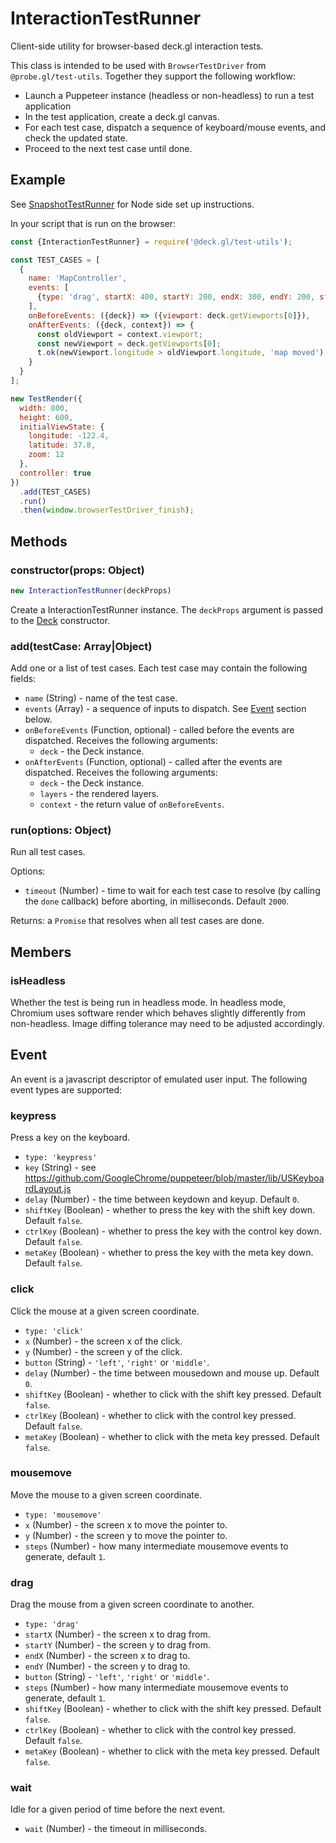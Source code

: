 # InteractionTestRunner

Client-side utility for browser-based deck.gl interaction tests.

This class is intended to be used with `BrowserTestDriver` from `@probe.gl/test-utils`. Together they support the following workflow:

* Launch a Puppeteer instance (headless or non-headless) to run a test application
* In the test application, create a deck.gl canvas.
* For each test case, dispatch a sequence of keyboard/mouse events, and check the updated state.
* Proceed to the next test case until done.

## Example

See [SnapshotTestRunner](/docs/api-reference/test-utils/snapshot-test-runner.md) for Node side set up instructions.

In your script that is run on the browser:

```js
const {InteractionTestRunner} = require('@deck.gl/test-utils');

const TEST_CASES = [
  {
    name: 'MapController',
    events: [
      {type: 'drag', startX: 400, startY: 200, endX: 300, endY: 200, steps: 3}
    ],
    onBeforeEvents: ({deck}) => ({viewport: deck.getViewports[0]}),
    onAfterEvents: ({deck, context}) => {
      const oldViewport = context.viewport;
      const newViewport = deck.getViewports[0];
      t.ok(newViewport.longitude > oldViewport.longitude, 'map moved');
    }
  }
];

new TestRender({
  width: 800,
  height: 600,
  initialViewState: {
    longitude: -122.4,
    latitude: 37.8,
    zoom: 12
  },
  controller: true
})
  .add(TEST_CASES)
  .run()
  .then(window.browserTestDriver_finish);
```

## Methods

### constructor(props: Object)

```js
new InteractionTestRunner(deckProps)
```

Create a InteractionTestRunner instance. The `deckProps` argument is passed to the [Deck](/docs/api-reference/deck.md) constructor.

### add(testCase: Array|Object)

Add one or a list of test cases. Each test case may contain the following fields:
 
* `name` (String) - name of the test case.
* `events` (Array) - a sequence of inputs to dispatch. See [Event](#event) section below.
* `onBeforeEvents` (Function, optional) - called before the events are dispatched. Receives the following arguments:
  - `deck` - the Deck instance.
* `onAfterEvents` (Function, optional) - called after the events are dispatched. Receives the following arguments:
  - `deck` - the Deck instance.
  - `layers` - the rendered layers.
  - `context` - the return value of `onBeforeEvents`.

### run(options: Object)

Run all test cases.

Options:

* `timeout` (Number) - time to wait for each test case to resolve (by calling the `done` callback) before aborting, in milliseconds. Default `2000`.

Returns: a `Promise` that resolves when all test cases are done.


## Members

### isHeadless

Whether the test is being run in headless mode. In headless mode, Chromium uses software render which behaves slightly differently from non-headless. Image diffing tolerance may need to be adjusted accordingly.


## Event

An event is a javascript descriptor of emulated user input. The following event types are supported:

### keypress

Press a key on the keyboard.

- `type: 'keypress'`
- `key` (String) - see https://github.com/GoogleChrome/puppeteer/blob/master/lib/USKeyboardLayout.js
- `delay` (Number) - the time between keydown and keyup. Default `0`.
- `shiftKey` (Boolean) - whether to press the key with the shift key down. Default `false`.
- `ctrlKey` (Boolean) - whether to press the key with the control key down. Default `false`.
- `metaKey` (Boolean) - whether to press the key with the meta key down. Default `false`.


### click

Click the mouse at a given screen coordinate.

- `type: 'click'`
- `x` (Number) - the screen x of the click.
- `y` (Number) - the screen y of the click.
- `button` (String) - `'left'`, `'right'` or `'middle'`.
- `delay` (Number) - the time between mousedown and mouse up. Default `0`.
- `shiftKey` (Boolean) - whether to click with the shift key pressed. Default `false`.
- `ctrlKey` (Boolean) - whether to click with the control key pressed. Default `false`.
- `metaKey` (Boolean) - whether to click with the meta key pressed. Default `false`.


### mousemove

Move the mouse to a given screen coordinate.

- `type: 'mousemove'`
- `x` (Number) - the screen x to move the pointer to.
- `y` (Number) - the screen y to move the pointer to.
- `steps` (Number) - how many intermediate mousemove events to generate, default `1`.


### drag

Drag the mouse from a given screen coordinate to another.

- `type: 'drag'`
- `startX` (Number) - the screen x to drag from.
- `startY` (Number) - the screen y to drag from.
- `endX` (Number) - the screen x to drag to.
- `endY` (Number) - the screen y to drag to.
- `button` (String) - `'left'`, `'right'` or `'middle'`.
- `steps` (Number) - how many intermediate mousemove events to generate, default `1`.
- `shiftKey` (Boolean) - whether to click with the shift key pressed. Default `false`.
- `ctrlKey` (Boolean) - whether to click with the control key pressed. Default `false`.
- `metaKey` (Boolean) - whether to click with the meta key pressed. Default `false`.


### wait

Idle for a given period of time before the next event.

- `wait` (Number) - the timeout in milliseconds.

